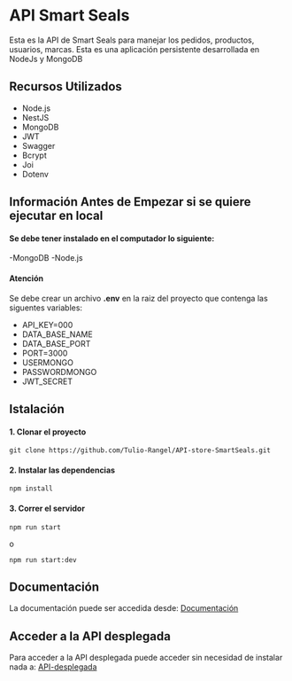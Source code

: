 # API Smart Seals

Esta es la API de Smart Seals para manejar los pedidos, productos, usuarios, marcas. Esta es una aplicación persistente desarrollada en NodeJs y MongoDB

## Recursos Utilizados

- Node.js
- NestJS
- MongoDB
- JWT
- Swagger
- Bcrypt
- Joi
- Dotenv

## Información Antes de Empezar si se quiere ejecutar en local

#### Se debe tener instalado en el computador lo siguiente:

-MongoDB
-Node.js

#### Atención

Se debe crear un archivo **.env** en la raiz del proyecto que contenga las siguentes variables:

- API_KEY=000
- DATA_BASE_NAME
- DATA_BASE_PORT
- PORT=3000
- USERMONGO
- PASSWORDMONGO
- JWT_SECRET

## Istalación

#### 1. Clonar el proyecto
```
git clone https://github.com/Tulio-Rangel/API-store-SmartSeals.git
```
#### 2. Instalar las dependencias
```
npm install
```
#### 3. Correr el servidor
```
npm run start
```
o
```
npm run start:dev
```
## Documentación

La documentación puede ser accedida desde: [Documentación](http://localhost:3000/api-docs)

## Acceder a la API desplegada

Para acceder a la API desplegada puede acceder sin necesidad de instalar nada a: [API-desplegada](https://young-caverns-67333.herokuapp.com/docs/)
